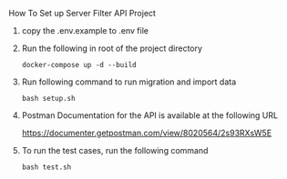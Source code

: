 How To Set up Server Filter API Project

1. copy the .env.example to .env file

2. Run the following in root of the project directory

   `docker-compose up -d --build`

3. Run following command to run migration and import data

   `bash setup.sh`

4. Postman Documentation for the API is available at the following URL

   https://documenter.getpostman.com/view/8020564/2s93RXsW5E

5. To run the test cases, run the following command

   `bash test.sh`